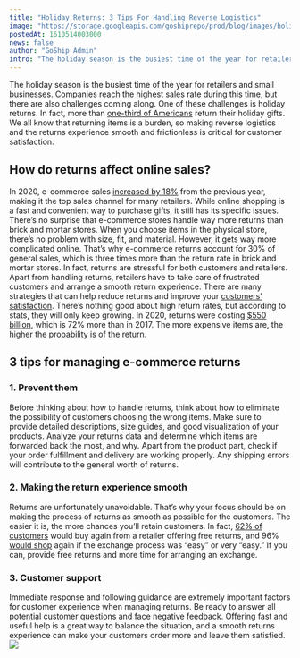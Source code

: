 ```yaml
---
title: "Holiday Returns: 3 Tips For Handling Reverse Logistics"
image: "https://storage.googleapis.com/goshiprepo/prod/blog/images/holiday-returns-3-tips-for-handling-reverse-logistics.jpg"
postedAt: 1610514003000
news: false
author: "GoShip Admin"
intro: "The holiday season is the busiest time of the year for retailers and small businesses. Companies reach the highest sales rate during this time, but there are also challenges coming along. One of these challenges is holiday returns. In fact, more than one-third of Americans return their holiday gifts. We all know that returning items is a burden, so making reverse logistics and the returns experience smooth and frictionless is critical for customer satisfaction. \n\nHow do returns affect online sales?\n-\n\nIn 20"
---
```

The holiday season is the busiest time of the year for retailers and small businesses. Companies reach the highest sales rate during this time, but there are also challenges coming along. One of these challenges is holiday returns. In fact, more than [one-third of Americans](https://fortune.com/2019/01/07/americans-holiday-gift-returns/) return their holiday gifts. We all know that returning items is a burden, so making reverse logistics and the returns experience smooth and frictionless is critical for customer satisfaction.

How do returns affect online sales?
-----------------------------------

In 2020, e-commerce sales [increased by 18%](https://techcrunch.com/2020/06/08/u-s-e-commerce-sales-to-jump-18-in-2020-but-not-enough-to-offset-retails-decline/) from the previous year, making it the top sales channel for many retailers. While online shopping is a fast and convenient way to purchase gifts, it still has its specific issues. There’s no surprise that e-commerce stores handle way more returns than brick and mortar stores. When you choose items in the physical store, there’s no problem with size, fit, and material. However, it gets way more complicated online. That’s why e-commerce returns account for 30% of general sales, which is three times more than the return rate in brick and mortar stores. In fact, returns are stressful for both customers and retailers. Apart from handling returns, retailers have to take care of frustrated customers and arrange a smooth return experience. There are many strategies that can help reduce returns and improve your [customers’ satisfaction](https://www.goship.com/blog/how-to-improve-your-customers-experience-through-shipping/). There’s nothing good about high return rates, but according to stats, they will only keep growing. In 2020, returns were costing [$550 billion](https://www.statista.com/statistics/871365/reverse-logistics-cost-united-states/), which is 72% more than in 2017. The more expensive items are, the higher the probability is of the return.

3 tips for managing e-commerce returns
--------------------------------------

### 1\. Prevent them

Before thinking about how to handle returns, think about how to eliminate the possibility of customers choosing the wrong items. Make sure to provide detailed descriptions, size guides, and good visualization of your products. Analyze your returns data and determine which items are forwarded back the most, and why. Apart from the product part, check if your order fulfillment and delivery are working properly. Any shipping errors will contribute to the general worth of returns.

### 2\. Making the return experience smooth

Returns are unfortunately unavoidable. That’s why your focus should be on making the process of returns as smooth as possible for the customers. The easier it is, the more chances you’ll retain customers. In fact, [62% of customers](https://www.mhlnews.com/technology-automation/article/22055220/consumers-are-changing-ecommerce-preferences) would buy again from a retailer offering free returns, and 96% [would shop](https://see.narvar.com/rs/249-TEC-877/images/Consumer-Report-Returns-2018-4.3.pdf) again if the exchange process was “easy” or very “easy.” If you can, provide free returns and more time for arranging an exchange.

### 3\. Customer support

Immediate response and following guidance are extremely important factors for customer experience when managing returns. Be ready to answer all potential customer questions and face negative feedback. Offering fast and useful help is a great way to balance the situation, and a smooth returns experience can make your customers order more and leave them satisfied. [![](https://www.goship.com/wp-content/uploads/2021/02/1ace89b4-fe28-40ff-a2a7-4cddc60fc9ec.png)](https://www.goship.com/)
